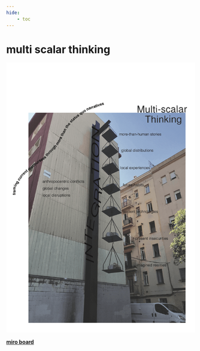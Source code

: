 ```yaml
---
hide:
    - toc
---
```


# multi scalar thinking

![](../../images/AoWS/multiscalarthinking/multiscalarthinking.png)


**[miro board](https://miro.com/app/board/uXjVPOivXXw=/)**
